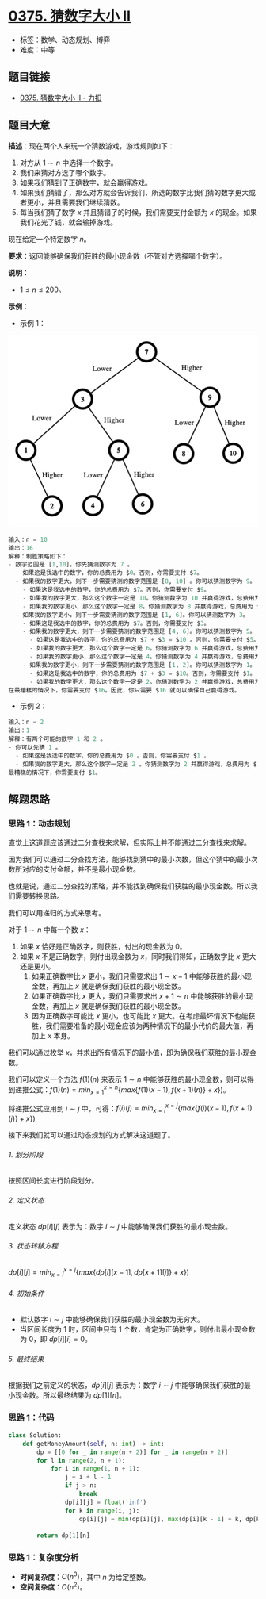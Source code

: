 # [0375. 猜数字大小 II](https://leetcode.cn/problems/guess-number-higher-or-lower-ii/)

- 标签：数学、动态规划、博弈
- 难度：中等

## 题目链接

- [0375. 猜数字大小 II - 力扣](https://leetcode.cn/problems/guess-number-higher-or-lower-ii/)

## 题目大意

**描述**：现在两个人来玩一个猜数游戏，游戏规则如下：

1. 对方从 $1 \sim n$ 中选择一个数字。
2. 我们来猜对方选了哪个数字。
3. 如果我们猜到了正确数字，就会赢得游戏。
4. 如果我们猜错了，那么对方就会告诉我们，所选的数字比我们猜的数字更大或者更小，并且需要我们继续猜数。
5. 每当我们猜了数字 $x$ 并且猜错了的时候，我们需要支付金额为 $x$ 的现金。如果我们花光了钱，就会输掉游戏。

现在给定一个特定数字 $n$。

**要求**：返回能够确保我们获胜的最小现金数（不管对方选择哪个数字）。

**说明**：

- $1 \le n \le 200$。

**示例**：

- 示例 1：

![](../images/20201024037501.png)

```python
输入：n = 10
输出：16
解释：制胜策略如下：
- 数字范围是 [1,10]。你先猜测数字为 7 。
  - 如果这是我选中的数字，你的总费用为 $0。否则，你需要支付 $7。
  - 如果我的数字更大，则下一步需要猜测的数字范围是 [8, 10] 。你可以猜测数字为 9。
    - 如果这是我选中的数字，你的总费用为 $7。否则，你需要支付 $9。
    - 如果我的数字更大，那么这个数字一定是 10。你猜测数字为 10 并赢得游戏，总费用为 $7 + $9 = $16。
    - 如果我的数字更小，那么这个数字一定是 8。你猜测数字为 8 并赢得游戏，总费用为 $7 + $9 = $16。
  - 如果我的数字更小，则下一步需要猜测的数字范围是 [1, 6]。你可以猜测数字为 3。
    - 如果这是我选中的数字，你的总费用为 $7。否则，你需要支付 $3。
    - 如果我的数字更大，则下一步需要猜测的数字范围是 [4, 6]。你可以猜测数字为 5。
      - 如果这是我选中的数字，你的总费用为 $7 + $3 = $10 。否则，你需要支付 $5。
      - 如果我的数字更大，那么这个数字一定是 6。你猜测数字为 6 并赢得游戏，总费用为 $7 + $3 + $5 = $15。
      - 如果我的数字更小，那么这个数字一定是 4。你猜测数字为 4 并赢得游戏，总费用为 $7 + $3 + $5 = $15。
    - 如果我的数字更小，则下一步需要猜测的数字范围是 [1, 2]。你可以猜测数字为 1。
      - 如果这是我选中的数字，你的总费用为 $7 + $3 = $10。否则，你需要支付 $1。
      - 如果我的数字更大，那么这个数字一定是 2。你猜测数字为 2 并赢得游戏，总费用为 $7 + $3 + $1 = $11。
在最糟糕的情况下，你需要支付 $16。因此，你只需要 $16 就可以确保自己赢得游戏。
```

- 示例 2：

```python
输入：n = 2
输出：1
解释：有两个可能的数字 1 和 2 。
- 你可以先猜 1 。
  - 如果这是我选中的数字，你的总费用为 $0 。否则，你需要支付 $1 。
  - 如果我的数字更大，那么这个数字一定是 2 。你猜测数字为 2 并赢得游戏，总费用为 $1 。
最糟糕的情况下，你需要支付 $1。
```

## 解题思路

### 思路 1：动态规划

直觉上这道题应该通过二分查找来求解，但实际上并不能通过二分查找来求解。

因为我们可以通过二分查找方法，能够找到猜中的最小次数，但这个猜中的最小次数所对应的支付金额，并不是最小现金数。

也就是说，通过二分查找的策略，并不能找到确保我们获胜的最小现金数。所以我们需要转换思路。

我们可以用递归的方式来思考。

对于 $1 \sim n$ 中每一个数 $x$：

1. 如果 $x$ 恰好是正确数字，则获胜，付出的现金数为 $0$。
2. 如果 $x$ 不是正确数字，则付出现金数为 $x$，同时我们得知，正确数字比 $x$ 更大还是更小。
   1. 如果正确数字比 $x$ 更小，我们只需要求出 $1 \sim x - 1$ 中能够获胜的最小现金数，再加上 $x$ 就是确保我们获胜的最小现金数。
   2. 如果正确数字比 $x$ 更大，我们只需要求出 $x + 1 \sim n$ 中能够获胜的最小现金数，再加上 $x$ 就是确保我们获胜的最小现金数。
   3. 因为正确数字可能比 $x$ 更小，也可能比 $x$ 更大。在考虑最坏情况下也能获胜，我们需要准备的最小现金应该为两种情况下的最小代价的最大值，再加上 $x$ 本身。

我们可以通过枚举 $x$，并求出所有情况下的最小值，即为确保我们获胜的最小现金数。

我们可以定义一个方法 $f(1)(n)$ 来表示 $1 \sim n$ 中能够获胜的最小现金数，则可以得到递推公式：$f(1)(n) = min_{x = 1}^{x = n} \lbrace max \lbrace f(1)(x - 1), f(x + 1)(n) \rbrace + x \rbrace)$。

将递推公式应用到 $i \sim j$ 中，可得：$f(i)(j) = min_{x = i}^{x = j} \lbrace max \lbrace f(i)(x - 1), f(x + 1)(j) \rbrace + x \rbrace)$

接下来我们就可以通过动态规划的方式解决这道题了。

###### 1. 划分阶段

按照区间长度进行阶段划分。

###### 2. 定义状态

定义状态 $dp[i][j]$ 表示为：数字 $i \sim j$ 中能够确保我们获胜的最小现金数。

###### 3. 状态转移方程

$dp[i][j] = min_{x = i}^{x = j} \lbrace max \lbrace dp[i][x - 1], dp[x + 1][j] \rbrace + x \rbrace)$

###### 4. 初始条件

- 默认数字 $i \sim j$ 中能够确保我们获胜的最小现金数为无穷大。
- 当区间长度为 $1$ 时，区间中只有 $1$ 个数，肯定为正确数字，则付出最小现金数为 $0$，即 $dp[i][i] = 0$。

###### 5. 最终结果

根据我们之前定义的状态，$dp[i][j]$ 表示为：数字 $i \sim j$ 中能够确保我们获胜的最小现金数。所以最终结果为 $dp[1][n]$。

### 思路 1：代码

```python
class Solution:
    def getMoneyAmount(self, n: int) -> int:
        dp = [[0 for _ in range(n + 2)] for _ in range(n + 2)]
        for l in range(2, n + 1):
            for i in range(1, n + 1):
                j = i + l - 1
                if j > n:
                    break
                dp[i][j] = float('inf')
                for k in range(i, j):
                    dp[i][j] = min(dp[i][j], max(dp[i][k - 1] + k, dp[k + 1][j] + k))

        return dp[1][n]

```

### 思路 1：复杂度分析

- **时间复杂度**：$O(n^3)$，其中 $n$ 为给定整数。
- **空间复杂度**：$O(n^2)$。

